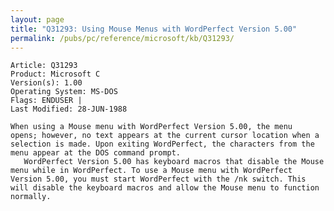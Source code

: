 ```yaml
---
layout: page
title: "Q31293: Using Mouse Menus with WordPerfect Version 5.00"
permalink: /pubs/pc/reference/microsoft/kb/Q31293/
---
```


	Article: Q31293
	Product: Microsoft C
	Version(s): 1.00
	Operating System: MS-DOS
	Flags: ENDUSER |
	Last Modified: 28-JUN-1988
	
	When using a Mouse menu with WordPerfect Version 5.00, the menu
	opens; however, no text appears at the current cursor location when a
	selection is made. Upon exiting WordPerfect, the characters from the
	menu appear at the DOS command prompt.
	   WordPerfect Version 5.00 has keyboard macros that disable the Mouse
	menu while in WordPerfect. To use a Mouse menu with WordPerfect
	Version 5.00, you must start WordPerfect with the /nk switch. This
	will disable the keyboard macros and allow the Mouse menu to function
	normally.
